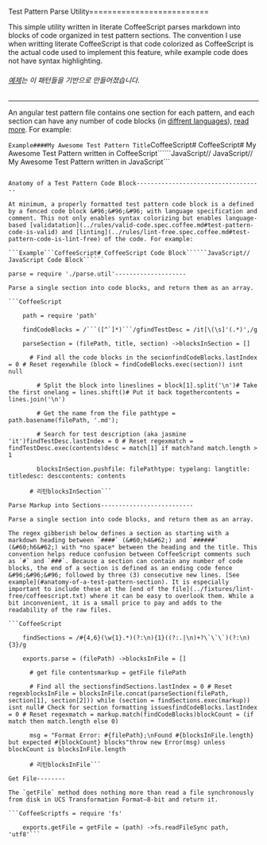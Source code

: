 Test Pattern Parse Utility==========================

This simple utility written in literate CoffeeScript parses markdown into blocks of code organized in test pattern sections. The convention I use when writting literate CoffeeScript is that code colorized as CoffeeScript is the actual code used to implement this feature, while example code does not have syntax highlighting.

###### [예제](../example)는 이 패턴들을 기반으로 만들어졌습니다.
---------------------------------

An angular test pattern file contains one section for each pattern, and each section can have any number of code blocks (in [diffrent languages](../config.json#L2)), [read more](#parse-markup-into-sections). For example:

```Example####My Awesome Test Pattern Title```CoffeeScript# CoffeeScript# My Awesome Test Pattern written in CoffeeScript``````JavaScript// JavaScript// My Awesome Test Pattern written in JavaScript```



```

Anatomy of a Test Pattern Code Block------------------------------------

At minimum, a properly formatted test pattern code block is a defined by a fenced code block &#96;&#96;&#96; with language specification and comment. This not only enables syntax colorizing but enables language-based [validatation](../rules/valid-code.spec.coffee.md#test-pattern-code-is-valid) and [linting](../rules/lint-free.spec.coffee.md#test-pattern-code-is-lint-free) of the code. For example:

```Example```CoffeeScript# CoffeeScript Code Block``````JavaScript// JavaScript Code Block``````

parse = require './parse.util'--------------------

Parse a single section into code blocks, and return them as an array.

```CoffeeScript

    path = require 'path'

    findCodeBlocks = /```([^`]*)```/gfindTestDesc = /it[\(\s]'(.*)',/g

    parseSection = (filePath, title, section) ->blocksInSection = []

      # Find all the code blocks in the secionfindCodeBlocks.lastIndex = 0 # Reset regexwhile (block = findCodeBlocks.exec(section)) isnt null

        # Split the block into lineslines = block[1].split('\n')# Take the first onelang = lines.shift()# Put it back togethercontents = lines.join('\n')

        # Get the name from the file pathtype = path.basename(filePath, '.md');

        # Search for test description (aka jasmine 'it')findTestDesc.lastIndex = 0 # Reset regexmatch = findTestDesc.exec(contents)desc = match[1] if match?and match.length > 1

        blocksInSection.pushfile: filePathtype: typelang: langtitle: titledesc: desccontents: contents

      # 리턴blocksInSection```

Parse Markup into Sections--------------------------

Parse a single section into code blocks, and return them as an array. 

The regex gibberish below defines a section as starting with a markdown heading between `####` (&#60;h4&#62;) and `######` (&#60;h6&#62;) with *no space* between the heading and the title. This convention helps reduce confusion between CoffeeScript comments such as `#` and `###`. Because a section can contain any number of code blocks, the end of a section is defined as an ending code fence &#96;&#96;&#96; followed by three (3) consecutive new lines. [See example](#anatomy-of-a-test-pattern-section). It is especially important to include these at the [end of the file](../fixtures/lint-free/coffeescript.txt) where it can be easy to overlook them. While a bit inconvenient, it is a small price to pay and adds to the readability of the raw files.

```CoffeeScript

    findSections = /#{4,6}(\w{1}.*)(?:\n){1}((?:.|\n)+?\`\`\`)(?:\n){3}/g

    exports.parse = (filePath) ->blocksInFile = []

      # get file contentsmarkup = getFile filePath

      # Find all the sectionsfindSections.lastIndex = 0 # Reset regexblocksInFile = blocksInFile.concat(parseSection(filePath, section[1], section[2])) while (section = findSections.exec(markup)) isnt null# Check for section formatting issuesfindCodeBlocks.lastIndex = 0 # Reset regexmatch = markup.match(findCodeBlocks)blockCount = (if match then match.length else 0)

      msg = "Format Error: #{filePath};\nFound #{blocksInFile.length} but expected #{blockCount} blocks"throw new Error(msg) unless blockCount is blocksInFile.length

      # 리턴blocksInFile```

Get File--------

The `getFile` method does nothing more than read a file synchronously from disk in UCS Transformation Format—8-bit and return it.

```CoffeeScriptfs = require 'fs'

    exports.getFile = getFile = (path) ->fs.readFileSync path, 'utf8'```